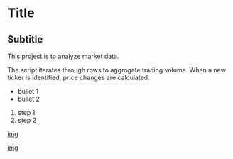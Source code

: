 # Title # 

## Subtitle ##

This project is to analyze market data. 

The script iterates through rows to aggrogate trading volume. When a new ticker is identified, price changes are calculated. 
* bullet 1
* bullet 2

1. step 1
2. step 2

[img](https://t4.ftcdn.net/jpg/00/97/58/97/240_F_97589769_t45CqXyzjz0KXwoBZT9PRaWGHRk5hQqQ.jpg)

[img](./image.jpg)

